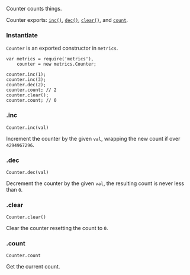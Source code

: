Counter counts things.

Counter exports: [`inc()`](#Counter.inc), [`dec()`](#Counter.dec), [`clear()`](#Counter.clear), and [`count`](#Counter.count).

### Instantiate
`Counter` is an exported constructor in `metrics`.

```
var metrics = require('metrics'),
    counter = new metrics.Counter;

counter.inc(1);
counter.inc(3);
counter.dec(2);
counter.count; // 2
counter.clear();
counter.count; // 0
```

### .inc
`Counter.inc(val)`

Increment the counter by the given `val`, wrapping the new count if over `4294967296`.

### .dec
`Counter.dec(val)`

Decrement the counter by the given `val`, the resulting count is never less than `0`.

### .clear
`Counter.clear()`

Clear the counter resetting the count to `0`.

### .count
`Counter.count`

Get the current count.
